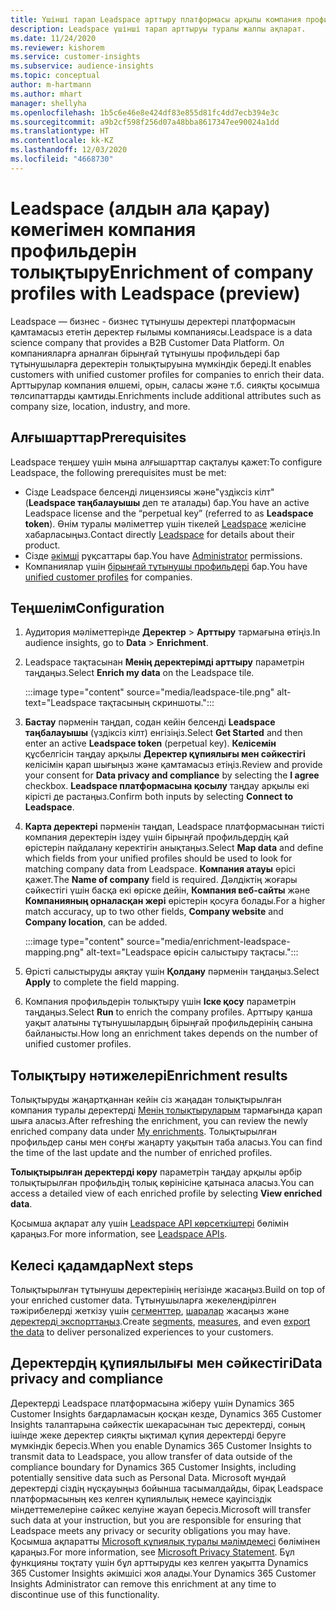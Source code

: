 ```yaml
---
title: Үшінші тарап Leadspace арттыру платформасы арқылы компания профильдерін арттыру
description: Leadspace үшінші тарап арттыруы туралы жалпы ақпарат.
ms.date: 11/24/2020
ms.reviewer: kishorem
ms.service: customer-insights
ms.subservice: audience-insights
ms.topic: conceptual
author: m-hartmann
ms.author: mhart
manager: shellyha
ms.openlocfilehash: 1b5c6e46e8e424df83e855d81fc4dd7ecb394e3c
ms.sourcegitcommit: a9b2cf598f256d07a48bba8617347ee90024a1dd
ms.translationtype: HT
ms.contentlocale: kk-KZ
ms.lasthandoff: 12/03/2020
ms.locfileid: "4668730"
---
```

# <a name="enrichment-of-company-profiles-with-leadspace-preview"></a><span data-ttu-id="6c2a0-103">Leadspace (алдын ала қарау) көмегімен компания профильдерін толықтыру</span><span class="sxs-lookup"><span data-stu-id="6c2a0-103">Enrichment of company profiles with Leadspace (preview)</span></span>

<span data-ttu-id="6c2a0-104">Leadspace — бизнес - бизнес тұтынушы деректері платформасын қамтамасыз ететін деректер ғылымы компаниясы.</span><span class="sxs-lookup"><span data-stu-id="6c2a0-104">Leadspace is a data science company that provides a B2B Customer Data Platform.</span></span> <span data-ttu-id="6c2a0-105">Ол компанияларға арналған бірыңғай тұтынушы профильдері бар тұтынушыларға деректерін толықтыруына мүмкіндік береді.</span><span class="sxs-lookup"><span data-stu-id="6c2a0-105">It enables customers with unified customer profiles for companies to enrich their data.</span></span> <span data-ttu-id="6c2a0-106">Арттырулар компания өлшемі, орын, саласы және т.б. сияқты қосымша төлсипаттарды қамтиды.</span><span class="sxs-lookup"><span data-stu-id="6c2a0-106">Enrichments include additional attributes such as company size, location, industry, and more.</span></span>

## <a name="prerequisites"></a><span data-ttu-id="6c2a0-107">Алғышарттар</span><span class="sxs-lookup"><span data-stu-id="6c2a0-107">Prerequisites</span></span>

<span data-ttu-id="6c2a0-108">Leadspace теңшеу үшін мына алғышарттар сақталуы қажет:</span><span class="sxs-lookup"><span data-stu-id="6c2a0-108">To configure Leadspace, the following prerequisites must be met:</span></span>

- <span data-ttu-id="6c2a0-109">Сізде Leadspace белсенді лицензиясы және"үздіксіз кілт" (**Leadspace таңбалауышы** деп те аталады) бар.</span><span class="sxs-lookup"><span data-stu-id="6c2a0-109">You have an active Leadspace license and the “perpetual key” (referred to as **Leadspace token**).</span></span> <span data-ttu-id="6c2a0-110">Өнім туралы мәліметтер үшін тікелей [Leadspace](https://www.leadspace.com/products/leadspace-on-demand/) желісіне хабарласыңыз.</span><span class="sxs-lookup"><span data-stu-id="6c2a0-110">Contact directly [Leadspace](https://www.leadspace.com/products/leadspace-on-demand/) for details about their product.</span></span>
- <span data-ttu-id="6c2a0-111">Сізде [әкімші](permissions.md#administrator) рұқсаттары бар.</span><span class="sxs-lookup"><span data-stu-id="6c2a0-111">You have [Administrator](permissions.md#administrator) permissions.</span></span>
- <span data-ttu-id="6c2a0-112">Компаниялар үшін [бірыңғай тұтынушы профильдері](customer-profiles.md) бар.</span><span class="sxs-lookup"><span data-stu-id="6c2a0-112">You have [unified customer profiles](customer-profiles.md) for companies.</span></span>

## <a name="configuration"></a><span data-ttu-id="6c2a0-113">Теңшелім</span><span class="sxs-lookup"><span data-stu-id="6c2a0-113">Configuration</span></span>

1. <span data-ttu-id="6c2a0-114">Аудитория мәліметтерінде **Деректер** > **Арттыру** тармағына өтіңіз.</span><span class="sxs-lookup"><span data-stu-id="6c2a0-114">In audience insights, go to **Data** > **Enrichment**.</span></span>

1. <span data-ttu-id="6c2a0-115">Leadspace тақтасынан **Менің деректерімді арттыру** параметрін таңдаңыз.</span><span class="sxs-lookup"><span data-stu-id="6c2a0-115">Select **Enrich my data** on the Leadspace tile.</span></span>

   :::image type="content" source="media/leadspace-tile.png" alt-text="Leadspace тақтасының скриншоты.":::

1. <span data-ttu-id="6c2a0-117">**Бастау** пәрменін таңдап, содан кейін белсенді **Leadspace таңбалауышы** (үздіксіз кілт) енгізіңіз.</span><span class="sxs-lookup"><span data-stu-id="6c2a0-117">Select **Get Started** and then enter an active **Leadspace token** (perpetual key).</span></span> <span data-ttu-id="6c2a0-118">**Келісемін** құсбелгісін таңдау арқылы **Деректер құпиялығы мен сәйкестігі** келісімін қарап шығыңыз және қамтамасыз етіңіз.</span><span class="sxs-lookup"><span data-stu-id="6c2a0-118">Review and provide your consent for **Data privacy and compliance** by selecting the **I agree** checkbox.</span></span> <span data-ttu-id="6c2a0-119">**Leadspace платформасына қосылу** таңдау арқылы екі кірісті де растаңыз.</span><span class="sxs-lookup"><span data-stu-id="6c2a0-119">Confirm both inputs by selecting **Connect to Leadspace**.</span></span>

1. <span data-ttu-id="6c2a0-120">**Карта деректері** пәрменін таңдап, Leadspace платформасынан тиісті компания деректерін іздеу үшін бірыңғай профильдердің қай өрістерін пайдалану керектігін анықтаңыз.</span><span class="sxs-lookup"><span data-stu-id="6c2a0-120">Select **Map data** and define which fields from your unified profiles should be used to look for matching company data from Leadspace.</span></span> <span data-ttu-id="6c2a0-121">**Компания атауы** өрісі қажет.</span><span class="sxs-lookup"><span data-stu-id="6c2a0-121">The **Name of company** field is required.</span></span> <span data-ttu-id="6c2a0-122">Дәлдіктің жоғары сәйкестігі үшін басқа екі өріске дейін, **Компания веб-сайты** және **Компанияның орналасқан жері** өрістерін қосуға болады.</span><span class="sxs-lookup"><span data-stu-id="6c2a0-122">For a higher match accuracy, up to two other fields, **Company website** and **Company location**, can be added.</span></span>

   :::image type="content" source="media/enrichment-leadspace-mapping.png" alt-text="Leadspace өрісін салыстыру тақтасы.":::
   
1. <span data-ttu-id="6c2a0-124">Өрісті салыстыруды аяқтау үшін **Қолдану** пәрменін таңдаңыз.</span><span class="sxs-lookup"><span data-stu-id="6c2a0-124">Select **Apply** to complete the field mapping.</span></span>

1. <span data-ttu-id="6c2a0-125">Компания профильдерін толықтыру үшін **Іске қосу** параметрін таңдаңыз.</span><span class="sxs-lookup"><span data-stu-id="6c2a0-125">Select **Run** to enrich the company profiles.</span></span> <span data-ttu-id="6c2a0-126">Арттыру қанша уақыт алатыны тұтынушылардың бірыңғай профильдерінің санына байланысты.</span><span class="sxs-lookup"><span data-stu-id="6c2a0-126">How long an enrichment takes depends on the number of unified customer profiles.</span></span>

## <a name="enrichment-results"></a><span data-ttu-id="6c2a0-127">Толықтыру нәтижелері</span><span class="sxs-lookup"><span data-stu-id="6c2a0-127">Enrichment results</span></span>

<span data-ttu-id="6c2a0-128">Толықтыруды жаңартқаннан кейін сіз жаңадан толықтырылған компания туралы деректерді [Менің толықтыруларым](enrichment-hub.md) тармағында қарап шыға аласыз.</span><span class="sxs-lookup"><span data-stu-id="6c2a0-128">After refreshing the enrichment, you can review the newly enriched company data under [My enrichments](enrichment-hub.md).</span></span> <span data-ttu-id="6c2a0-129">Толықтырылған профильдер саны мен соңғы жаңарту уақытын таба аласыз.</span><span class="sxs-lookup"><span data-stu-id="6c2a0-129">You can find the time of the last update and the number of enriched profiles.</span></span>

<span data-ttu-id="6c2a0-130">**Толықтырылған деректерді көру** параметрін таңдау арқылы әрбір толықтырылған профильдің толық көрінісіне қатынаса аласыз.</span><span class="sxs-lookup"><span data-stu-id="6c2a0-130">You can access a detailed view of each enriched profile by selecting **View enriched data**.</span></span>

<span data-ttu-id="6c2a0-131">Қосымша ақпарат алу үшін [Leadspace API көрсеткіштері](https://support.leadspace.com/hc/en-us/sections/201997649-API) бөлімін қараңыз.</span><span class="sxs-lookup"><span data-stu-id="6c2a0-131">For more information, see [Leadspace APIs](https://support.leadspace.com/hc/en-us/sections/201997649-API).</span></span>

## <a name="next-steps"></a><span data-ttu-id="6c2a0-132">Келесі қадамдар</span><span class="sxs-lookup"><span data-stu-id="6c2a0-132">Next steps</span></span>

<span data-ttu-id="6c2a0-133">Толықтырылған тұтынушы деректерінің негізінде жасаңыз.</span><span class="sxs-lookup"><span data-stu-id="6c2a0-133">Build on top of your enriched customer data.</span></span> <span data-ttu-id="6c2a0-134">Тұтынушыларға жекелендірілген тәжірибелерді жеткізу үшін [сегменттер](segments.md), [шаралар](measures.md) жасаңыз және [деректерді экспорттаңыз](export-destinations.md).</span><span class="sxs-lookup"><span data-stu-id="6c2a0-134">Create [segments](segments.md), [measures](measures.md), and even [export the data](export-destinations.md) to deliver personalized experiences to your customers.</span></span>

## <a name="data-privacy-and-compliance"></a><span data-ttu-id="6c2a0-135">Деректердің құпиялылығы мен сәйкестігі</span><span class="sxs-lookup"><span data-stu-id="6c2a0-135">Data privacy and compliance</span></span>

<span data-ttu-id="6c2a0-136">Деректерді Leadspace платформасына жіберу үшін Dynamics 365 Customer Insights бағдарламасын қосқан кезде, Dynamics 365 Customer Insights талаптарына сәйкестік шекарасынан тыс деректерді, соның ішінде жеке деректер сияқты ықтимал құпия деректерді беруге мүмкіндік бересіз.</span><span class="sxs-lookup"><span data-stu-id="6c2a0-136">When you enable Dynamics 365 Customer Insights to transmit data to Leadspace, you allow transfer of data outside of the compliance boundary for Dynamics 365 Customer Insights, including potentially sensitive data such as Personal Data.</span></span> <span data-ttu-id="6c2a0-137">Microsoft мұндай деректерді сіздің нұсқауыңыз бойынша тасымалдайды, бірақ Leadspace платформасының кез келген құпиялылық немесе қауіпсіздік міндеттемелеріне сәйкес келуіне жауап бересіз.</span><span class="sxs-lookup"><span data-stu-id="6c2a0-137">Microsoft will transfer such data at your instruction, but you are responsible for ensuring that Leadspace meets any privacy or security obligations you may have.</span></span> <span data-ttu-id="6c2a0-138">Қосымша ақпаратты [Microsoft құпиялық туралы мәлімдемесі](https://go.microsoft.com/fwlink/?linkid=396732) бөлімінен қараңыз.</span><span class="sxs-lookup"><span data-stu-id="6c2a0-138">For more information, see [Microsoft Privacy Statement](https://go.microsoft.com/fwlink/?linkid=396732).</span></span>
<span data-ttu-id="6c2a0-139">Бұл функцияны тоқтату үшін бұл арттыруды кез келген уақытта Dynamics 365 Customer Insights әкімшісі жоя алады.</span><span class="sxs-lookup"><span data-stu-id="6c2a0-139">Your Dynamics 365 Customer Insights Administrator can remove this enrichment at any time to discontinue use of this functionality.</span></span>